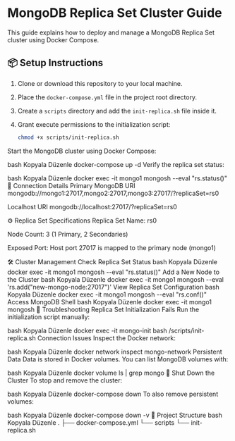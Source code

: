 # MongoDB Replica Set Cluster Guide

This guide explains how to deploy and manage a MongoDB Replica Set cluster using Docker Compose.

## 📦 Setup Instructions

1. Clone or download this repository to your local machine.
2. Place the `docker-compose.yml` file in the project root directory.
3. Create a `scripts` directory and add the `init-replica.sh` file inside it.
4. Grant execute permissions to the initialization script:

   ```bash
   chmod +x scripts/init-replica.sh
Start the MongoDB cluster using Docker Compose:

bash
Kopyala
Düzenle
docker-compose up -d
Verify the replica set status:

bash
Kopyala
Düzenle
docker exec -it mongo1 mongosh --eval "rs.status()"
🔗 Connection Details
Primary MongoDB URI
mongodb://mongo1:27017,mongo2:27017,mongo3:27017/?replicaSet=rs0

Localhost URI
mongodb://localhost:27017/?replicaSet=rs0

⚙️ Replica Set Specifications
Replica Set Name: rs0

Node Count: 3 (1 Primary, 2 Secondaries)

Exposed Port: Host port 27017 is mapped to the primary node (mongo1)

🛠️ Cluster Management
Check Replica Set Status
bash
Kopyala
Düzenle
docker exec -it mongo1 mongosh --eval "rs.status()"
Add a New Node to the Cluster
bash
Kopyala
Düzenle
docker exec -it mongo1 mongosh --eval 'rs.add("new-mongo-node:27017")'
View Replica Set Configuration
bash
Kopyala
Düzenle
docker exec -it mongo1 mongosh --eval "rs.conf()"
Access MongoDB Shell
bash
Kopyala
Düzenle
docker exec -it mongo1 mongosh
🚨 Troubleshooting
Replica Set Initialization Fails
Run the initialization script manually:

bash
Kopyala
Düzenle
docker exec -it mongo-init bash /scripts/init-replica.sh
Connection Issues
Inspect the Docker network:

bash
Kopyala
Düzenle
docker network inspect mongo-network
Persistent Data
Data is stored in Docker volumes. You can list MongoDB volumes with:

bash
Kopyala
Düzenle
docker volume ls | grep mongo
🧹 Shut Down the Cluster
To stop and remove the cluster:

bash
Kopyala
Düzenle
docker-compose down
To also remove persistent volumes:

bash
Kopyala
Düzenle
docker-compose down -v
📁 Project Structure
bash
Kopyala
Düzenle
.
├── docker-compose.yml
└── scripts
    └── init-replica.sh
